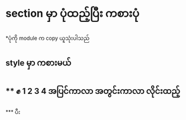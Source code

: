 # section မှာ ပုံထည့်ပြီး ကစားပုံ
*ပုံကို module က copy ယူသုံးပါသည်
## style မှာ ကစားမယ်
** ✊ 1 2 3 4 အပြင်ကာလာ အတွင်းကာလာ လိုင်းထည့်
--
*** ပီး